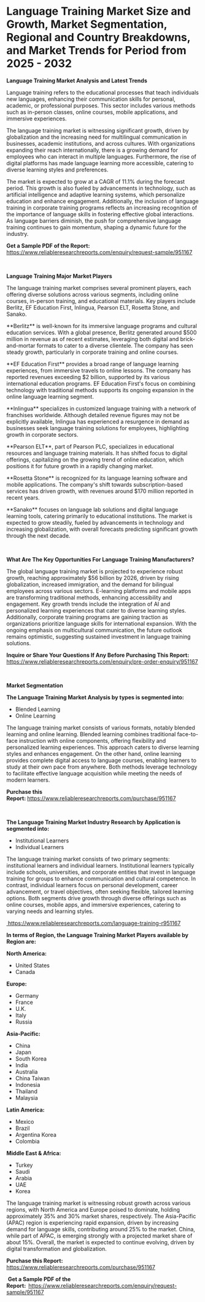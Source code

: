 <p><h1>Language Training Market Size and Growth, Market Segmentation, Regional and Country Breakdowns, and Market Trends for Period from 2025 -  2032</h1></p><p><strong>Language Training Market Analysis and Latest Trends</strong></p>
<p><p>Language training refers to the educational processes that teach individuals new languages, enhancing their communication skills for personal, academic, or professional purposes. This sector includes various methods such as in-person classes, online courses, mobile applications, and immersive experiences.</p><p>The language training market is witnessing significant growth, driven by globalization and the increasing need for multilingual communication in businesses, academic institutions, and across cultures. With organizations expanding their reach internationally, there is a growing demand for employees who can interact in multiple languages. Furthermore, the rise of digital platforms has made language learning more accessible, catering to diverse learning styles and preferences.</p><p>The market is expected to grow at a CAGR of 11.1% during the forecast period. This growth is also fueled by advancements in technology, such as artificial intelligence and adaptive learning systems, which personalize education and enhance engagement. Additionally, the inclusion of language training in corporate training programs reflects an increasing recognition of the importance of language skills in fostering effective global interactions. As language barriers diminish, the push for comprehensive language training continues to gain momentum, shaping a dynamic future for the industry.</p></p>
<p><strong>Get a Sample PDF of the Report:&nbsp;</strong> <a href="https://www.reliableresearchreports.com/enquiry/request-sample/951167?utm_campaign=2243&utm_medium=2&utm_source=Github&utm_content=ia&utm_term=17042025&utm_id=language-training">https://www.reliableresearchreports.com/enquiry/request-sample/951167</a></p>
<p>&nbsp;</p>
<p><strong>Language Training Major Market Players</strong></p>
<p><p>The language training market comprises several prominent players, each offering diverse solutions across various segments, including online courses, in-person training, and educational materials. Key players include Berlitz, EF Education First, Inlingua, Pearson ELT, Rosetta Stone, and Sanako.</p><p>**Berlitz** is well-known for its immersive language programs and cultural education services. With a global presence, Berlitz generated around $500 million in revenue as of recent estimates, leveraging both digital and brick-and-mortar formats to cater to a diverse clientele. The company has seen steady growth, particularly in corporate training and online courses.</p><p>**EF Education First** provides a broad range of language learning experiences, from immersive travels to online lessons. The company has reported revenues exceeding $2 billion, supported by its various international education programs. EF Education First's focus on combining technology with traditional methods supports its ongoing expansion in the online language learning segment.</p><p>**Inlingua** specializes in customized language training with a network of franchises worldwide. Although detailed revenue figures may not be explicitly available, Inlingua has experienced a resurgence in demand as businesses seek language training solutions for employees, highlighting growth in corporate sectors.</p><p>**Pearson ELT**, part of Pearson PLC, specializes in educational resources and language training materials. It has shifted focus to digital offerings, capitalizing on the growing trend of online education, which positions it for future growth in a rapidly changing market.</p><p>**Rosetta Stone** is recognized for its language learning software and mobile applications. The company's shift towards subscription-based services has driven growth, with revenues around $170 million reported in recent years.</p><p>**Sanako** focuses on language lab solutions and digital language learning tools, catering primarily to educational institutions. The market is expected to grow steadily, fueled by advancements in technology and increasing globalization, with overall forecasts predicting significant growth through the next decade.</p></p>
<p>&nbsp;</p>
<p><strong>What Are The Key Opportunities For Language Training Manufacturers?</strong></p>
<p><p>The global language training market is projected to experience robust growth, reaching approximately $56 billion by 2026, driven by rising globalization, increased immigration, and the demand for bilingual employees across various sectors. E-learning platforms and mobile apps are transforming traditional methods, enhancing accessibility and engagement. Key growth trends include the integration of AI and personalized learning experiences that cater to diverse learning styles. Additionally, corporate training programs are gaining traction as organizations prioritize language skills for international expansion. With the ongoing emphasis on multicultural communication, the future outlook remains optimistic, suggesting sustained investment in language training solutions.</p></p>
<p><strong>Inquire or Share Your Questions If Any Before Purchasing This Report:</strong> <a href="https://www.reliableresearchreports.com/enquiry/pre-order-enquiry/951167?utm_campaign=2243&utm_medium=2&utm_source=Github&utm_content=ia&utm_term=17042025&utm_id=language-training">https://www.reliableresearchreports.com/enquiry/pre-order-enquiry/951167</a></p>
<p>&nbsp;</p>
<p><strong>Market Segmentation</strong></p>
<p><strong>The Language Training Market Analysis by types is segmented into:</strong></p>
<p><ul><li>Blended Learning</li><li>Online Learning</li></ul></p>
<p><p>The language training market consists of various formats, notably blended learning and online learning. Blended learning combines traditional face-to-face instruction with online components, offering flexibility and personalized learning experiences. This approach caters to diverse learning styles and enhances engagement. On the other hand, online learning provides complete digital access to language courses, enabling learners to study at their own pace from anywhere. Both methods leverage technology to facilitate effective language acquisition while meeting the needs of modern learners.</p></p>
<p><strong>Purchase this Report:&nbsp;</strong><a href="https://www.reliableresearchreports.com/purchase/951167?utm_campaign=2243&utm_medium=2&utm_source=Github&utm_content=ia&utm_term=17042025&utm_id=language-training">https://www.reliableresearchreports.com/purchase/951167</a></p>
<p>&nbsp;</p>
<p><strong>The Language Training Market Industry Research by Application is segmented into:</strong></p>
<p><ul><li>Institutional Learners</li><li>Individual Learners</li></ul></p>
<p><p>The language training market consists of two primary segments: institutional learners and individual learners. Institutional learners typically include schools, universities, and corporate entities that invest in language training for groups to enhance communication and cultural competence. In contrast, individual learners focus on personal development, career advancement, or travel objectives, often seeking flexible, tailored learning options. Both segments drive growth through diverse offerings such as online courses, mobile apps, and immersive experiences, catering to varying needs and learning styles.</p></p>
<p><a href="https://www.reliableresearchreports.com/language-training-r951167?utm_campaign=2243&utm_medium=2&utm_source=Github&utm_content=ia&utm_term=17042025&utm_id=language-training">&nbsp;https://www.reliableresearchreports.com/language-training-r951167</a></p>
<p><strong>In terms of Region, the Language Training Market Players available by Region are:</strong></p>
<p>
    <p> <strong> North America: </strong>
        <ul>
            <li>United States</li>
            <li>Canada</li>
        </ul>
        </p> 
    <p> <strong> Europe: </strong>
        <ul>
            <li>Germany</li>
            <li>France</li>
            <li>U.K.</li>
            <li>Italy</li>
            <li>Russia</li>
        </ul>
        </p> 
    <p> <strong> Asia-Pacific: </strong>
        <ul>
            <li>China</li>
            <li>Japan</li>
            <li>South Korea</li>
            <li>India</li>
            <li>Australia</li>
            <li>China Taiwan</li>
            <li>Indonesia</li>
            <li>Thailand</li>
            <li>Malaysia</li>
        </ul>
        </p> 
    <p> <strong> Latin America: </strong>
        <ul>
            <li>Mexico</li>
            <li>Brazil</li>
            <li>Argentina Korea</li>
            <li>Colombia</li>
        </ul>
        </p> 
    <p> <strong> Middle East & Africa: </strong>
        <ul>
            <li>Turkey</li>
            <li>Saudi</li>
            <li>Arabia</li>
            <li>UAE</li>
            <li>Korea</li>
        </ul>
    </p>
    </p>
<p><p>The language training market is witnessing robust growth across various regions, with North America and Europe poised to dominate, holding approximately 35% and 30% market shares, respectively. The Asia-Pacific (APAC) region is experiencing rapid expansion, driven by increasing demand for language skills, contributing around 25% to the market. China, while part of APAC, is emerging strongly with a projected market share of about 15%. Overall, the market is expected to continue evolving, driven by digital transformation and globalization.</p></p>
<p><strong>Purchase this Report: </strong><a href="https://www.reliableresearchreports.com/purchase/951167?utm_campaign=2243&utm_medium=2&utm_source=Github&utm_content=ia&utm_term=17042025&utm_id=language-training">https://www.reliableresearchreports.com/purchase/951167</a></p>
<p>&nbsp;<strong>Get a Sample PDF of the Report:&nbsp;&nbsp;</strong><a href="https://www.reliableresearchreports.com/enquiry/request-sample/951167?utm_campaign=2243&utm_medium=2&utm_source=Github&utm_content=ia&utm_term=17042025&utm_id=language-training">https://www.reliableresearchreports.com/enquiry/request-sample/951167</a></p>
<p><strong></strong></p>
<p><p></p><p></p><p></p></p>